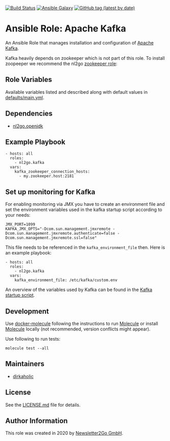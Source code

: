 [![Build Status](https://travis-ci.org/nl2go/ansible-role-kafka.svg?branch=master)](https://travis-ci.org/nl2go/ansible-role-kafka)
[![Ansible Galaxy](https://img.shields.io/badge/role-nl2go.kafka-blue.svg)](https://galaxy.ansible.com/nl2go/kafka/)
[![GitHub tag (latest by date)](https://img.shields.io/github/v/tag/nl2go/ansible-role-kafka)](https://galaxy.ansible.com/nl2go/kafka)

# Ansible Role: Apache Kafka

An Ansible Role that manages installation and configuration of [Apache Kafka](https://kafka.apache.org/).

Kafka heavily depends on zookeeper which is not part of this role. To install zoopeeper we recommend the nl2go [zookeeper role](https://github.com/nl2go/ansible-role-zookeeper): 

## Role Variables

Available variables listed and described along with default values in [defaults/main.yml](defaults/main.yml).

## Dependencies

- [nl2go.openjdk](https://galaxy.ansible.com/nl2go/openjdk)

## Example Playbook

    - hosts: all
      roles:
        - nl2go.kafka
      vars:
        kafka_zookeeper_connection_hosts:
          - my.zookeeper.host:2181

## Set up monitoring for Kafka

For enabling monitoring via JMX you have to create an environment file and set the environment variables used in the kafka startup script
according to your needs:

```
JMX_PORT=1099
KAFKA_JMX_OPTS="-Dcom.sun.management.jmxremote -Dcom.sun.management.jmxremote.authenticate=false -Dcom.sun.management.jmxremote.ssl=false"
```

This file needs to be referenced in the `kafka_environment_file` then. Here is an example playbook:

    - hosts: all
      roles:
        - nl2go.kafka
      vars:
        kafka_environment_file: /etc/kafka/custom.env

An overview of the variables used by Kafka can be found in the [Kafka startup script](https://github.com/apache/kafka/blob/trunk/bin/kafka-run-class.sh).

## Development

Use [docker-molecule](https://github.com/nl2go/docker-molecule) following the instructions to run [Molecule](https://molecule.readthedocs.io/en/stable/)
or install [Molecule](https://molecule.readthedocs.io/en/stable/) locally (not recommended, version conflicts might appear).

Use following to run tests:

    molecule test --all

## Maintainers

- [dirkaholic](https://github.com/dirkaholic)

## License

See the [LICENSE.md](LICENSE.md) file for details.

## Author Information

This role was created in 2020 by [Newsletter2Go GmbH](https://www.newsletter2go.com/).
